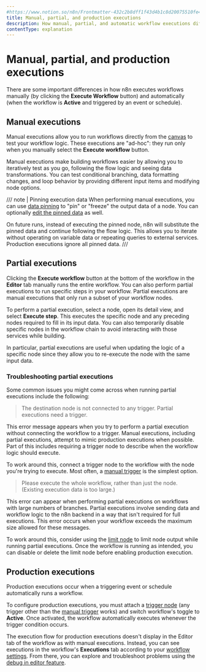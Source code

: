 ```yaml
---
#https://www.notion.so/n8n/Frontmatter-432c2b8dff1f43d4b1c8d20075510fe4
title: Manual, partial, and production executions
description: How manual, partial, and automatic workflow executions differ.
contentType: explanation
---
```


# Manual, partial, and production executions

There are some important differences in how n8n executes workflows manually (by clicking the **Execute Workflow** button) and automatically (when the workflow is **Active** and triggered by an event or schedule).

## Manual executions

Manual executions allow you to run workflows directly from the [canvas](/glossary.md#canvas-n8n) to test your workflow logic. These executions are "ad-hoc": they run only when you manually select the **Execute workflow** button.

Manual executions make building workflows easier by allowing you to iteratively test as you go, following the flow logic and seeing data transformations. You can test conditional branching, data formatting changes, and loop behavior by providing different input items and modifying node options.

/// note | Pinning execution data
When performing manual executions, you can use [data pinning](/data/data-pinning.md) to "pin" or "freeze" the output data of a node. You can optionally [edit the pinned data](https://docs.n8n.io/data/data-editing/) as well.

On future runs, instead of executing the pinned node, n8n will substitute the pinned data and continue following the flow logic. This allows you to iterate without operating on variable data or repeating queries to external services. Production executions ignore all pinned data.
///

## Partial executions

Clicking the **Execute workflow** button at the bottom of the workflow in the **Editor** tab manually runs the entire workflow. You can also perform partial executions to run specific steps in your workflow. Partial executions are manual executions that only run a subset of your workflow nodes.

To perform a partial execution, select a node, open its detail view, and select **Execute step**. This executes the specific node and any preceding nodes required to fill in its input data. You can also temporarily disable specific nodes in the workflow chain to avoid interacting with those services while building.

In particular, partial executions are useful when updating the logic of a specific node since they allow you to re-execute the node with the same input data.

### Troubleshooting partial executions

Some common issues you might come across when running partial executions include the following:

<!-- vale from-microsoft.Contractions = NO -->
> The destination node is not connected to any trigger. Partial executions need a trigger.
<!-- vale from-microsoft.Contractions = YES -->

This error message appears when you try to perform a partial execution without connecting the workflow to a trigger. Manual executions, including partial executions, attempt to mimic production executions when possible. Part of this includes requiring a trigger node to describe when the workflow logic should execute.

To work around this, connect a trigger node to the workflow with the node you're trying to execute. Most often, a [manual trigger](/integrations/builtin/core-nodes/n8n-nodes-base.manualworkflowtrigger.md) is the simplest option.

> Please execute the whole workflow, rather than just the node. (Existing execution data is too large.)

This error can appear when performing partial executions on workflows with large numbers of branches. Partial executions involve sending data and workflow logic to the n8n backend in a way that isn't required for full executions. This error occurs when your workflow exceeds the maximum size allowed for these messages.

To work around this, consider using the [limit node](/integrations/builtin/core-nodes/n8n-nodes-base.limit.md) to limit node output while running partial executions. Once the workflow is running as intended, you can disable or delete the limit node before enabling production execution.

## Production executions

Production executions occur when a triggering event or schedule automatically runs a workflow.

To configure production executions, you must attach a [trigger node](/glossary.md#trigger-node-n8n) (any trigger other than the [manual trigger](/integrations/builtin/core-nodes/n8n-nodes-base.manualworkflowtrigger.md) works) and switch workflow's toggle to **Active**. Once activated, the workflow automatically executes whenever the trigger condition occurs.

The execution flow for production executions doesn't display in the Editor tab of the workflow as with manual executions. Instead, you can see executions in the workflow's **Executions** tab according to your [workflow settings](/workflows/settings.md). From there, you can explore and troubleshoot problems using the [debug in editor feature](/workflows/executions/debug.md).
